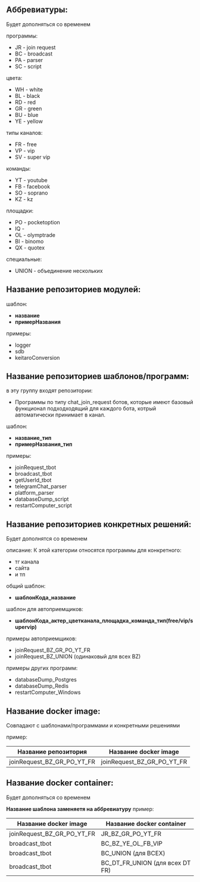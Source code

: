 ## Аббревиатуры:
Будет дополняться со временем

программы:
* JR - join request
* BC - broadcast
* PA - parser
* SC - script

цвета:
* WH - white
* BL - black
* RD - red
* GR - green
* BU - blue
* YE - yellow

типы каналов:
* FR - free
* VP - vip
* SV - super vip

команды:
* YT - youtube
* FB - facebook
* SO - soprano
* KZ - kz

площадки:
* PO - pocketoption
* IQ - 
* OL - olymptrade
* BI - binomo
* QX - quotex

специальные:
* UNION - объединение нескольких


## Название репозиториев модулей:
шаблон:
* **название**
* **примерНазвания**

примеры:
* logger
* sdb
* keitaroConversion


## Название репозиториев шаблонов/программ:
в эту группу входят репозитории:
* Программы по типу chat_join_request ботов, которые имеют базовый функционал подходходящий для каждого бота, котрый автоматически принимает в канал.

шаблон:
* **название_тип**
* **примерНазвания_тип**

примеры:
* joinRequest_tbot
* broadcast_tbot
* getUserId_tbot
* telegramChat_parser
* platform_parser
* databaseDump_script
* restartComputer_script


## Название репозиториев конкретных решений:
Будет дополнятся со временем

описание:
К этой категории относятся программы для конкретного:
* тг канала
* сайта
* и тп

общий шаблон:
* **шаблонКода_название**

шаблон для автоприемщиков:
* **шаблонКода_актер_цветканала_площадка_команда_тип(free/vip/supervip)**

примеры автоприемщиков:
* joinRequest_BZ_GR_PO_YT_FR
* joinRequest_BZ_UNION (одинаковый для всех BZ)

примеры других программ:
* databaseDump_Postgres
* databaseDump_Redis
* restartComputer_Windows


## Название docker image:
Совпадают с шаблонами/программами и конкретными решениями

пример: 

| Название репозитория       | Название docker image      |
| -------------------------- | -------------------------- |
| joinRequest_BZ_GR_PO_YT_FR | joinRequest_BZ_GR_PO_YT_FR |


## Название docker container:
Будет дополняться со временем

**Название шаблона заменяетя на аббревиатуру**
пример:

| Название docker image      | Название docker container       |
| -------------------------- | ------------------------------- |
| joinRequest_BZ_GR_PO_YT_FR | JR_BZ_GR_PO_YT_FR               |
| broadcast_tbot             | BC_BZ_YE_OL_FB_VIP              |
| broadcast_tbot             | BC_UNION (для ВСЕХ)             |
| broadcast_tbot             | BC_DT_FR_UNION (для всех DT FR) |
